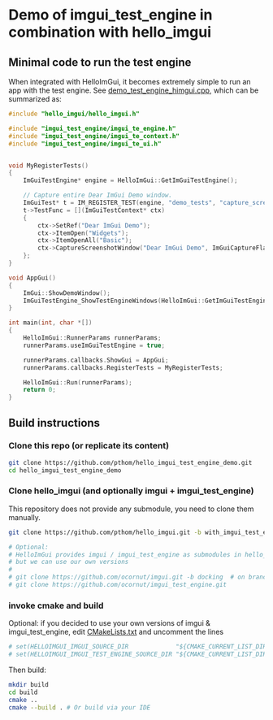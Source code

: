 # Demo of imgui_test_engine in combination with hello_imgui


## Minimal code to run the test engine

When integrated with HelloImGui, it becomes extremely simple to run an app with the test engine.
See [demo_test_engine_himgui.cpp](demo_test_engine_himgui.cpp), which can be summarized as:

```cpp
#include "hello_imgui/hello_imgui.h"

#include "imgui_test_engine/imgui_te_engine.h"
#include "imgui_test_engine/imgui_te_context.h"
#include "imgui_test_engine/imgui_te_ui.h"


void MyRegisterTests()
{
    ImGuiTestEngine* engine = HelloImGui::GetImGuiTestEngine();

    // Capture entire Dear ImGui Demo window.
    ImGuiTest* t = IM_REGISTER_TEST(engine, "demo_tests", "capture_screenshot");
    t->TestFunc = [](ImGuiTestContext* ctx)
    {
        ctx->SetRef("Dear ImGui Demo");
        ctx->ItemOpen("Widgets");
        ctx->ItemOpenAll("Basic");
        ctx->CaptureScreenshotWindow("Dear ImGui Demo", ImGuiCaptureFlags_StitchAll | ImGuiCaptureFlags_HideMouseCursor);
    };
}

void AppGui()
{
    ImGui::ShowDemoWindow();
    ImGuiTestEngine_ShowTestEngineWindows(HelloImGui::GetImGuiTestEngine(), NULL);
}

int main(int, char *[])
{
    HelloImGui::RunnerParams runnerParams;
    runnerParams.useImGuiTestEngine = true;

    runnerParams.callbacks.ShowGui = AppGui;
    runnerParams.callbacks.RegisterTests = MyRegisterTests;

    HelloImGui::Run(runnerParams);
    return 0;
}
```


## Build instructions

### Clone this repo (or replicate its content)

```bash
git clone https://github.com/pthom/hello_imgui_test_engine_demo.git
cd hello_imgui_test_engine_demo
```

### Clone hello_imgui (and optionally imgui + imgui_test_engine)
This repository does not provide any submodule, you need to clone them manually.

```bash
git clone https://github.com/pthom/hello_imgui.git -b with_imgui_test_engine # on branch with_imgui_test_engine

# Optional: 
# HelloImGui provides imgui / imgui_test_engine as submodules in hello_imgui/external/ 
# but we can use our own versions
#
# git clone https://github.com/ocornut/imgui.git -b docking  # on branch docking
# git clone https://github.com/ocornut/imgui_test_engine.git
```

### invoke cmake and build

Optional: if you decided to use your own versions of imgui & imgui_test_engine, edit [CMakeLists.txt](CMakeLists.txt) and uncomment 
the lines
```cmake
# set(HELLOIMGUI_IMGUI_SOURCE_DIR             "${CMAKE_CURRENT_LIST_DIR}/imgui"             CACHE STRING "" FORCE)
# set(HELLOIMGUI_IMGUI_TEST_ENGINE_SOURCE_DIR "${CMAKE_CURRENT_LIST_DIR}/imgui_test_engine" CACHE STRING "" FORCE)
```

Then build:
```bash
mkdir build 
cd build
cmake ..
cmake --build . # Or build via your IDE
```
